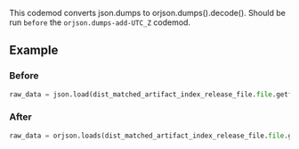 This codemod converts json.dumps to orjson.dumps().decode().
Should be run `before` the `orjson.dumps-add-UTC_Z` codemod.

## Example

### Before

```python
raw_data = json.load(dist_matched_artifact_index_release_file.file.getfile())
```

### After

```python
raw_data = orjson.loads(dist_matched_artifact_index_release_file.file.getfile().read())
```

